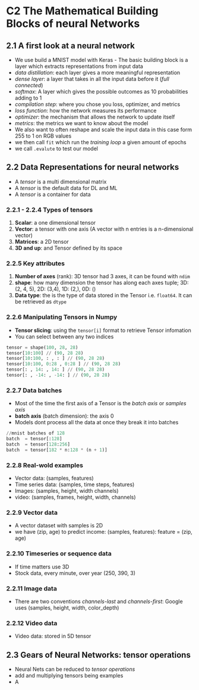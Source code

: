 # C2 The Mathematical Building Blocks of neural Networks

## 2.1 A first look at a neural network

- We use build a MNIST model with Keras - The basic building block is a layer which extracts representations from input data
- *data distillation*: each layer gives a more meaningful representation
- *dense layer*: a layer that takes in all the input data before it (*full connected*)
- *softmax*: A layer which gives the possible outcomes as 10 probabilities adding to 1
- *compilation step*: where you chose you loss, optimizer, and metrics
- *loss function*: how the network measures its performance
- *optimizer*: the mechanism that allows the network to update itself
- *metrics*: the metrics we want to know about the model
- We also want to often reshape and scale the input data in this case form 255 to 1 on RGB values
- we then call `fit` which run the *training loop* a given amount of epochs
- we call `.evalute` to test our model

## 2.2 Data Representations for neural networks

- A *tensor* is a multi dimensional matrix
- A *tensor* is the default data for DL and ML
- A *tensor* is a container for data

### 2.2.1 - 2.2.4 Types of tensors

1. **Scalar**: a one dimensional tensor
2. **Vector**: a tensor with one axis (A vector with n entries is a n-dimensional vector)
3. **Matrices**: a 2D tensor
4. **3D and up**: and Tensor defined by its space

### 2.2.5 Key attributes

1. **Number of axes** (rank): 3D tensor had 3 axes, it can be found with `ndim`
2. **shape**: how many dimension the tensor has along each axes tuple; 3D: (2, 4, 5), 2D: (3,4), 1D: (2,), 0D: ()
3. **Data type**: the is the type of data stored in the Tensor i.e. `float64`. It can be retrieved as `dtype`

### 2.2.6 Manipulating Tensors in Numpy

- **Tensor slicing**: using the `tensor[i]` format to retrieve Tensor infomation
- You can select between any two indices

```py
tensor = shape(100, 28, 28)
tensor[10:100] // (90, 28 28)
tensor[10:100, : , : ] // (90, 28 28)
tensor[10:100, 0:28 , 0:28 ] // (90, 28 28)
tensor[: , 14: , 14: ] // (90, 28 28)
tensor[: , -14: , -14: ] // (90, 28 28)
```
### 2.2.7 Data batches

- Most of the time the first axis of a Tensor is the *batch axis* or *samples axis*
- **batch axis** (batch dimension): the axis 0
- Models dont process all the data at once they break it into batches

```py
//mnist batches of 128
batch  = tensor[:128]
batch  = tensor[128:256]
batch  = tensor[182 * n:128 * (n + 1)]
```

### 2.2.8 Real-wold examples

- Vector data: (samples, features)
- Time series data: (samples, time steps, features)
- Images: (samples, height, width channels)
- video: (samples, frames, height, width, channels)

### 2.2.9 Vector data

- A vector dataset with samples is 2D
- we have (zip, age) to predict income: (samples, features): feature = (zip, age)

### 2.2.10 Timeseries or sequence data

- If time matters use 3D
- Stock data, every minute, over year (250, 390, 3)

### 2.2.11 Image data

- There are two conventions *channels-last* and *channels-first*: Google uses (samples, height, width, color_depth)

### 2.2.12 Video data

- Video data: stored in 5D tensor

## 2.3 Gears of Neural Networks: tensor operations

- Neural Nets can be reduced to *tensor operations*
- add and multiplying tensors being examples
- A 
